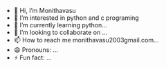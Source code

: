 - 👋 Hi, I’m Monithavasu
- 👀 I’m interested in python and c programing
- 🌱 I’m currently learning python...
- 💞️ I’m looking to collaborate on ...
- 📫 How to reach me monithavasu2003gmail.com...
- 😄 Pronouns: ...
- ⚡ Fun fact: ...

<!---
Monithavasu/Monithavasu is a ✨ special ✨ repository because its `README.md` (this file) appears on your GitHub profile.
You can click the Preview link to take a look at your changes.
--->
